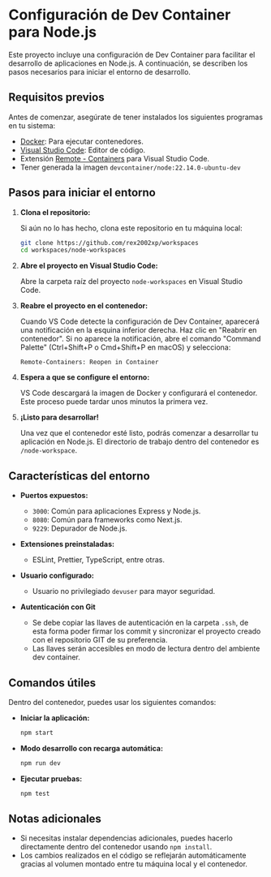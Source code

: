 # Configuración de Dev Container para Node.js

Este proyecto incluye una configuración de Dev Container para facilitar el desarrollo de aplicaciones en Node.js. A continuación, se describen los pasos necesarios para iniciar el entorno de desarrollo.

## Requisitos previos

Antes de comenzar, asegúrate de tener instalados los siguientes programas en tu sistema:

- [Docker](https://www.docker.com/): Para ejecutar contenedores.
- [Visual Studio Code](https://code.visualstudio.com/): Editor de código.
- Extensión [Remote - Containers](https://marketplace.visualstudio.com/items?itemName=ms-vscode-remote.remote-containers) para Visual Studio Code.
- Tener generada la imagen `devcontainer/node:22.14.0-ubuntu-dev`

## Pasos para iniciar el entorno

1. **Clona el repositorio:**
   
   Si aún no lo has hecho, clona este repositorio en tu máquina local:
   ```bash
   git clone https://github.com/rex2002xp/workspaces
   cd workspaces/node-workspaces
   ```

2. **Abre el proyecto en Visual Studio Code:**
   
   Abre la carpeta raíz del proyecto `node-workspaces` en Visual Studio Code.

3. **Reabre el proyecto en el contenedor:**
   
   Cuando VS Code detecte la configuración de Dev Container, aparecerá una notificación en la esquina inferior derecha. Haz clic en "Reabrir en contenedor". Si no aparece la notificación, abre el comando "Command Palette" (Ctrl+Shift+P o Cmd+Shift+P en macOS) y selecciona:
   ```
   Remote-Containers: Reopen in Container
   ```

4. **Espera a que se configure el entorno:**
   
   VS Code descargará la imagen de Docker y configurará el contenedor. Este proceso puede tardar unos minutos la primera vez.

5. **¡Listo para desarrollar!**
   
   Una vez que el contenedor esté listo, podrás comenzar a desarrollar tu aplicación en Node.js. El directorio de trabajo dentro del contenedor es `/node-workspace`.

## Características del entorno

- **Puertos expuestos:**
  - `3000`: Común para aplicaciones Express y Node.js.
  - `8080`: Común para frameworks como Next.js.
  - `9229`: Depurador de Node.js.

- **Extensiones preinstaladas:**
  - ESLint, Prettier, TypeScript, entre otras.

- **Usuario configurado:**
  - Usuario no privilegiado `devuser` para mayor seguridad.

- **Autenticación con Git**
  - Se debe copiar las llaves de autenticación en la carpeta `.ssh`, de esta forma poder firmar los commit y sincronizar el proyecto creado con el repositorio GIT de su preferencia.
  - Las llaves serán accesibles en modo de lectura dentro del ambiente dev container. 

## Comandos útiles

Dentro del contenedor, puedes usar los siguientes comandos:

- **Iniciar la aplicación:**
  ```bash
  npm start
  ```

- **Modo desarrollo con recarga automática:**
  ```bash
  npm run dev
  ```

- **Ejecutar pruebas:**
  ```bash
  npm test
  ```

## Notas adicionales

- Si necesitas instalar dependencias adicionales, puedes hacerlo directamente dentro del contenedor usando `npm install`.
- Los cambios realizados en el código se reflejarán automáticamente gracias al volumen montado entre tu máquina local y el contenedor.